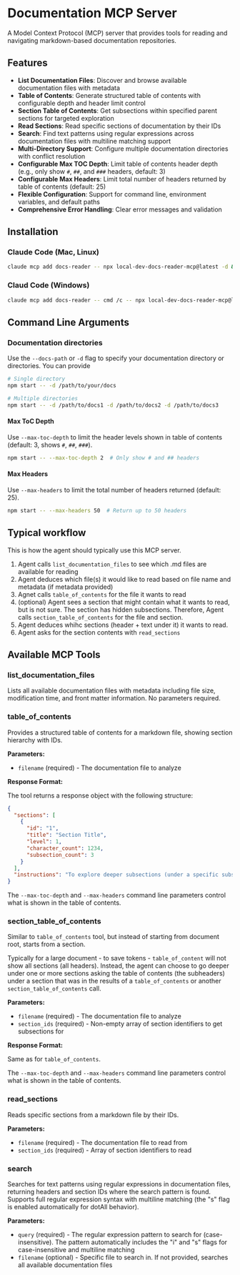 # Documentation MCP Server

A Model Context Protocol (MCP) server that provides tools for reading and navigating markdown-based documentation repositories.

## Features

- **List Documentation Files**: Discover and browse available documentation files with metadata
- **Table of Contents**: Generate structured table of contents with configurable depth and header limit control
- **Section Table of Contents**: Get subsections within specified parent sections for targeted exploration
- **Read Sections**: Read specific sections of documentation by their IDs
- **Search**: Find text patterns using regular expressions across documentation files with multiline matching support
- **Multi-Directory Support**: Configure multiple documentation directories with conflict resolution
- **Configurable Max TOC Depth**: Limit table of contents header depth (e.g., only show `#`, `##`, and `###` headers, default: 3)
- **Configurable Max Headers**: Limit total number of headers returned by table of contents (default: 25)
- **Flexible Configuration**: Support for command line, environment variables, and default paths
- **Comprehensive Error Handling**: Clear error messages and validation

## Installation

### Claude Code (Mac, Linux)
```bash
claude mcp add docs-reader -- npx local-dev-docs-reader-mcp@latest -d &lt;documentation_directory> 
```

### Claud Code (Windows)
```bash
claude mcp add docs-reader -- cmd /c -- npx local-dev-docs-reader-mcp@latest -d &lt;documentation_directory> 
```

## Command Line Arguments

### Documentation directories

Use the `--docs-path` or `-d` flag to specify your documentation directory or directories. You can provide 

```bash
# Single directory
npm start -- -d /path/to/your/docs

# Multiple directories
npm start -- -d /path/to/docs1 -d /path/to/docs2 -d /path/to/docs3
```

#### Max ToC Depth

Use `--max-toc-depth` to limit the header levels shown in table of contents (default: 3, shows `#`, `##`, `###`).

```bash
npm start -- --max-toc-depth 2  # Only show # and ## headers
```

#### Max Headers

Use `--max-headers` to limit the total number of headers returned (default: 25).

```bash
npm start -- --max-headers 50  # Return up to 50 headers
```

## Typical workflow

This is how the agent should typically use this MCP server.

1. Agent calls `list_documentation_files` to see which .md files are available for reading
2. Agent deduces which file(s) it would like to read based on file name and metadata (if metadata provided)
3. Agnet calls `table_of_contents` for the file it wants to read
4. (optional) Agent sees a section that might contain what it wants to read, but is not sure. The section has hidden subsections. Therefore, Agent calls `section_table_of_contents` for the file and section.
5. Agent deduces whihc sections (header + text under it) it wants to read.
6. Agent asks for the section contents with `read_sections`



## Available MCP Tools

### list_documentation_files
Lists all available documentation files with metadata including file size, modification time, and front matter information.
No parameters required.

### table_of_contents
Provides a structured table of contents for a markdown file, showing section hierarchy with IDs.

**Parameters:**
- `filename` (required) - The documentation file to analyze

**Response Format:**

The tool returns a response object with the following structure:
```json
{
  "sections": [
    {
      "id": "1",
      "title": "Section Title",
      "level": 1,
      "character_count": 1234,
      "subsection_count": 3
    }
  ],
  "instructions": "To explore deeper subsections (under a specific subsection that are not currently shown (the \"subsection_count\" is > 0), use the section_table_of_contents tool with the section IDs of interest.)"
}
```

The `--max-toc-depth` and `--max-headers` command line parameters control what is shown in the table of contents.


### section_table_of_contents
Similar to `table_of_contents` tool, but instead of starting from document root, starts from a section.

Typically for a large document - to save tokens - `table_of_content` will not show all sections (all headers). Instead, the agent can choose to go deeper under one or more sections asking the table of contents (the subheaders) under a section that was in the results of a `table_of_contents` or another `section_table_of_contents` call.

**Parameters:**
- `filename` (required) - The documentation file to analyze
- `section_ids` (required) - Non-empty array of section identifiers to get subsections for

**Response Format:**

Same as for `table_of_contents`.

The `--max-toc-depth` and `--max-headers` command line parameters control what is shown in the table of contents.


### read_sections
Reads specific sections from a markdown file by their IDs.

**Parameters:**
- `filename` (required) - The documentation file to read from
- `section_ids` (required) - Array of section identifiers to read

### search
Searches for text patterns using regular expressions in documentation files, returning headers and section IDs where the search pattern is found. Supports full regular expression syntax with multiline matching (the "s" flag is enabled automatically for dotAll behavior).

**Parameters:**
- `query` (required) - The regular expression pattern to search for (case-insensitive). The pattern automatically includes the "i" and "s" flags for case-insensitive and multiline matching
- `filename` (optional) - Specific file to search in. If not provided, searches all available documentation files
